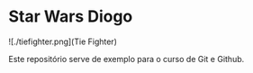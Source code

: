 # Star Wars Diogo

![./tiefighter.png](Tie Fighter)

Este repositório serve de exemplo para o curso de Git e Github.
